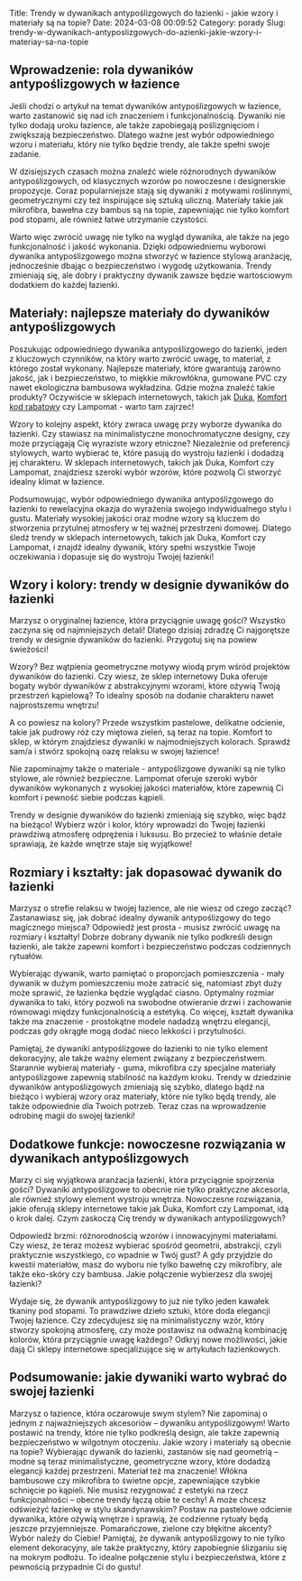 Title: Trendy w dywanikach antypoślizgowych do łazienki - jakie wzory i materiały są na topie?
Date: 2024-03-08 00:09:52
Category: porady
Slug: trendy-w-dywanikach-antyposlizgowych-do-azienki-jakie-wzory-i-materiay-sa-na-topie

## Wprowadzenie: rola dywaników antypoślizgowych w łazience

Jeśli chodzi o artykuł na temat dywaników antypoślizgowych w łazience, warto zastanowić się nad ich znaczeniem i funkcjonalnością. Dywaniki nie tylko dodają uroku łazience, ale także zapobiegają poślizgnięciom i zwiększają bezpieczeństwo. Dlatego ważne jest wybór odpowiedniego wzoru i materiału, który nie tylko będzie trendy, ale także spełni swoje zadanie.

W dzisiejszych czasach można znaleźć wiele różnorodnych dywaników antypoślizgowych, od klasycznych wzorów po nowoczesne i designerskie propozycje. Coraz popularniejsze stają się dywaniki z motywami roślinnymi, geometrycznymi czy też inspirujące się sztuką uliczną. Materiały takie jak mikrofibra, bawełna czy bambus są na topie, zapewniając nie tylko komfort pod stopami, ale również łatwe utrzymanie czystości.

Warto więc zwrócić uwagę nie tylko na wygląd dywanika, ale także na jego funkcjonalność i jakość wykonania. Dzięki odpowiedniemu wyborowi dywanika antypoślizgowego można stworzyć w łazience stylową aranżację, jednocześnie dbając o bezpieczeństwo i wygodę użytkowania. Trendy zmieniają się, ale dobry i praktyczny dywanik zawsze będzie wartościowym dodatkiem do każdej łazienki.


## Materiały: najlepsze materiały do dywaników antypoślizgowych

Poszukując odpowiedniego dywanika antypoślizgowego do łazienki, jeden z kluczowych czynników, na który warto zwrócić uwagę, to materiał, z którego został wykonany. Najlepsze materiały, które gwarantują zarówno jakość, jak i bezpieczeństwo, to miękkie mikrowłókna, gumowane PVC czy nawet ekologiczna bambusowa wykładzina. Gdzie można znaleźć takie produkty? Oczywiście w sklepach internetowych, takich jak [Duka](https://bongersarchitects.nl/poznaj-korzysci-z-zamawiania-skadanych-koszy-owocowych-online), [Komfort kod rabatowy](https://bongersarchitects.nl/poznaj-korzysci-z-zamawiania-skadanych-koszy-owocowych-online) czy Lampomat - warto tam zajrzeć!

Wzory to kolejny aspekt, który zwraca uwagę przy wyborze dywanika do łazienki. Czy stawiasz na minimalistyczne monochromatyczne designy, czy może przyciągają Cię wyraziste wzory etniczne? Niezależnie od preferencji stylowych, warto wybierać te, które pasują do wystroju łazienki i dodadzą jej charakteru. W sklepach internetowych, takich jak Duka, Komfort czy Lampomat, znajdziesz szeroki wybór wzorów, które pozwolą Ci stworzyć idealny klimat w łazience.

Podsumowując, wybór odpowiedniego dywanika antypoślizgowego do łazienki to rewelacyjna okazja do wyrażenia swojego indywidualnego stylu i gustu. Materiały wysokiej jakości oraz modne wzory są kluczem do stworzenia przytulnej atmosfery w tej ważnej przestrzeni domowej. Dlatego śledź trendy w sklepach internetowych, takich jak Duka, Komfort czy Lampomat, i znajdź idealny dywanik, który spełni wszystkie Twoje oczekiwania i dopasuje się do wystroju Twojej łazienki!


## Wzory i kolory: trendy w designie dywaników do łazienki

Marzysz o oryginalnej łazience, która przyciągnie uwagę gości? Wszystko zaczyna się od najmniejszych detali! Dlatego dzisiaj zdradzę Ci najgorętsze trendy w designie dywaników do łazienki. Przygotuj się na powiew świeżości!

Wzory? Bez wątpienia geometryczne motywy wiodą prym wśród projektów dywaników do łazienki. Czy wiesz, że sklep internetowy Duka oferuje bogaty wybór dywaników z abstrakcyjnymi wzorami, które ożywią Twoją przestrzeń kąpielową? To idealny sposób na dodanie charakteru nawet najprostszemu wnętrzu!

A co powiesz na kolory? Przede wszystkim pastelowe, delikatne odcienie, takie jak pudrowy róż czy miętowa zieleń, są teraz na topie. Komfort to sklep, w którym znajdziesz dywaniki w najmodniejszych kolorach. Sprawdź sam/a i stwórz spokojną oazę relaksu w swojej łazience!

Nie zapominajmy także o materiale - antypoślizgowe dywaniki są nie tylko stylowe, ale również bezpieczne. Lampomat oferuje szeroki wybór dywaników wykonanych z wysokiej jakości materiałów, które zapewnią Ci komfort i pewność siebie podczas kąpieli.

Trendy w designie dywaników do łazienki zmieniają się szybko, więc bądź na bieżąco! Wybierz wzór i kolor, który wprowadzi do Twojej łazienki prawdziwą atmosferę odprężenia i luksusu. Bo przecież to właśnie detale sprawiają, że każde wnętrze staje się wyjątkowe!


## Rozmiary i kształty: jak dopasować dywanik do łazienki

Marzysz o strefie relaksu w twojej łazience, ale nie wiesz od czego zacząć? Zastanawiasz się, jak dobrać idealny dywanik antypoślizgowy do tego magicznego miejsca? Odpowiedź jest prosta - musisz zwrócić uwagę na rozmiary i kształty! Dobrze dobrany dywanik nie tylko podkreśli design łazienki, ale także zapewni komfort i bezpieczeństwo podczas codziennych rytuałów. 

Wybierając dywanik, warto pamiętać o proporcjach pomieszczenia - mały dywanik w dużym pomieszczeniu może zatracić się, natomiast zbyt duży może sprawić, że łazienka będzie wyglądać ciasno. Optymalny rozmiar dywanika to taki, który pozwoli na swobodne otwieranie drzwi i zachowanie równowagi między funkcjonalnością a estetyką. Co więcej, kształt dywanika także ma znaczenie - prostokątne modele nadadzą wnętrzu elegancji, podczas gdy okrągłe mogą dodać nieco lekkości i przytulności. 

Pamiętaj, że dywaniki antypoślizgowe do łazienki to nie tylko element dekoracyjny, ale także ważny element związany z bezpieczeństwem. Starannie wybieraj materiały - guma, mikrofibra czy specjalne materiały antypoślizgowe zapewnią stabilność na każdym kroku. Trendy w dziedzinie dywaników antypoślizgowych zmieniają się szybko, dlatego bądź na bieżąco i wybieraj wzory oraz materiały, które nie tylko będą trendy, ale także odpowiednie dla Twoich potrzeb. Teraz czas na wprowadzenie odrobinę magii do swojej łazienki!


## Dodatkowe funkcje: nowoczesne rozwiązania w dywanikach antypoślizgowych

Marzy ci się wyjątkowa aranżacja łazienki, która przyciągnie spojrzenia gości? Dywaniki antypoślizgowe to obecnie nie tylko praktyczne akcesoria, ale również stylowy element wystroju wnętrza. Nowoczesne rozwiązania, jakie oferują sklepy internetowe takie jak Duka, Komfort czy Lampomat, idą o krok dalej. Czym zaskoczą Cię trendy w dywanikach antypoślizgowych?

Odpowiedź brzmi: różnorodnością wzorów i innowacyjnymi materiałami. Czy wiesz, że teraz możesz wybierać spośród geometrii, abstrakcji, czyli praktycznie wszystkiego, co wpadnie w Twój gust? A gdy przyjdzie do kwestii materiałów, masz do wyboru nie tylko bawełnę czy mikrofibry, ale także eko-skóry czy bambusa. Jakie połączenie wybierzesz dla swojej łazienki?

Wydaje się, że dywanik antypoślizgowy to już nie tylko jeden kawałek tkaniny pod stopami. To prawdziwe dzieło sztuki, które doda elegancji Twojej łazience. Czy zdecydujesz się na minimalistyczny wzór, który stworzy spokojną atmosferę, czy może postawisz na odważną kombinację kolorów, która przyciągnie uwagę każdego? Odkryj nowe możliwości, jakie dają Ci sklepy internetowe specjalizujące się w artykułach łazienkowych.


## Podsumowanie: jakie dywaniki warto wybrać do swojej łazienki

Marzysz o łazience, która oczarowuje swym stylem? Nie zapominaj o jednym z najważniejszych akcesoriów – dywaniku antypoślizgowym! Warto postawić na trendy, które nie tylko podkreślą design, ale także zapewnią bezpieczeństwo w wilgotnym otoczeniu. Jakie wzory i materiały są obecnie na topie?
Wybierając dywanik do łazienki, zastanów się nad geometrią – modne są teraz minimalistyczne, geometryczne wzory, które dodadzą elegancji każdej przestrzeni. Materiał też ma znaczenie! Włókna bambusowe czy mikrofibra to świetne opcje, zapewniające szybkie schnięcie po kąpieli. Nie musisz rezygnować z estetyki na rzecz funkcjonalności – obecne trendy łączą obie te cechy!
A może chcesz odświeżyć łazienkę w stylu skandynawskim? Postaw na pastelowe odcienie dywanika, które ożywią wnętrze i sprawią, że codzienne rytuały będą jeszcze przyjemniejsze. Pomarańczowe, zielone czy błękitne akcenty? Wybór należy do Ciebie! Pamiętaj, że dywanik antypoślizgowy to nie tylko element dekoracyjny, ale także praktyczny, który zapobiegnie ślizganiu się na mokrym podłożu. To idealne połączenie stylu i bezpieczeństwa, które z pewnością przypadnie Ci do gustu!
